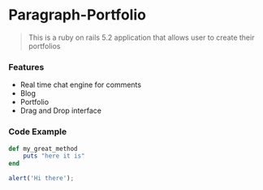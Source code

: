 # Paragraph-Portfolio

> This is a ruby on rails 5.2 application that allows user to create their portfolios

### Features
- Real time chat engine for comments
- Blog
- Portfolio
- Drag and Drop interface

### Code Example

```ruby
def my_great_method
    puts "here it is"
end
```

```javascript
alert('Hi there');
```